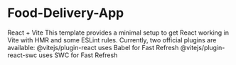 # Food-Delivery-App
React + Vite This template provides a minimal setup to get React working in Vite with HMR and some ESLint rules.  Currently, two official plugins are available:  @vitejs/plugin-react uses Babel for Fast Refresh @vitejs/plugin-react-swc uses SWC for Fast Refresh
